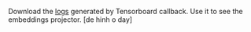 Download the [logs](google.com) generated by Tensorboard callback.
Use it to see the embeddings projector.
[de hinh o day]
